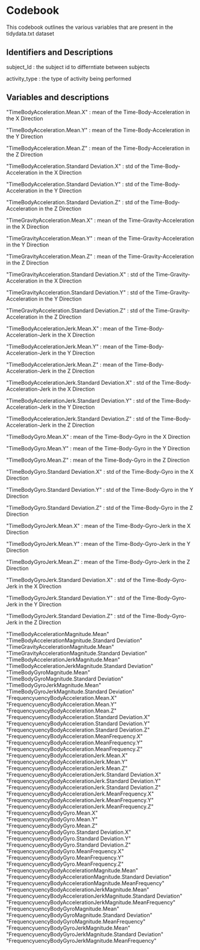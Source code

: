 # Codebook

This codebook outlines the various variables that are present in the tidydata.txt dataset

## Identifiers and Descriptions

subject_Id 		: the subject id to differntiate between subjects

activity_type 	: the type of activity being performed

## Variables and descriptions
<p>
"TimeBodyAcceleration.Mean.X"    						: mean of the Time-Body-Acceleration in the X Direction

"TimeBodyAcceleration.Mean.Y"							: mean of the Time-Body-Acceleration in the Y Direction

"TimeBodyAcceleration.Mean.Z"							: mean of the Time-Body-Acceleration in the Z Direction

"TimeBodyAcceleration.Standard Deviation.X"         	: std of the Time-Body-Acceleration in the X Direction  

"TimeBodyAcceleration.Standard Deviation.Y"   	      	: std of the Time-Body-Acceleration in the Y Direction 

"TimeBodyAcceleration.Standard Deviation.Z"     	    : std of the Time-Body-Acceleration in the Z Direction  

"TimeGravityAcceleration.Mean.X"                    	: mean of the Time-Gravity-Acceleration in the X Direction  

"TimeGravityAcceleration.Mean.Y"                    	: mean of the Time-Gravity-Acceleration in the Y Direction  

"TimeGravityAcceleration.Mean.Z"                    	: mean of the Time-Gravity-Acceleration in the Z Direction

"TimeGravityAcceleration.Standard Deviation.X"      	: std of the Time-Gravity-Acceleration in the X Direction  

"TimeGravityAcceleration.Standard Deviation.Y"      	: std of the Time-Gravity-Acceleration in the Y Direction   

"TimeGravityAcceleration.Standard Deviation.Z"     	 	: std of the Time-Gravity-Acceleration in the Z Direction  

"TimeBodyAccelerationJerk.Mean.X"                   	: mean of the Time-Body-Acceleration-Jerk in the X Direction   

"TimeBodyAccelerationJerk.Mean.Y"                   	: mean of the Time-Body-Acceleration-Jerk in the Y Direction  

"TimeBodyAccelerationJerk.Mean.Z"                   	: mean of the Time-Body-Acceleration-Jerk in the Z Direction   

"TimeBodyAccelerationJerk.Standard Deviation.X"     	: std of the Time-Body-Acceleration-Jerk in the X Direction    

"TimeBodyAccelerationJerk.Standard Deviation.Y"     	: std of the Time-Body-Acceleration-Jerk in the Y Direction  

"TimeBodyAccelerationJerk.Standard Deviation.Z"     	: std of the Time-Body-Acceleration-Jerk in the Z Direction  

"TimeBodyGyro.Mean.X"                               	: mean of the Time-Body-Gyro in the X Direction       

"TimeBodyGyro.Mean.Y"                               	: mean of the Time-Body-Gyro in the Y Direction    

"TimeBodyGyro.Mean.Z"                               	: mean of the Time-Body-Gyro in the Z Direction    

"TimeBodyGyro.Standard Deviation.X"                 	: std of the Time-Body-Gyro in the X Direction   

"TimeBodyGyro.Standard Deviation.Y"                 	: std of the Time-Body-Gyro in the Y Direction     

"TimeBodyGyro.Standard Deviation.Z"                 	: std of the Time-Body-Gyro in the Z Direction       

"TimeBodyGyroJerk.Mean.X"                           	: mean of the Time-Body-Gyro-Jerk in the X Direction    

"TimeBodyGyroJerk.Mean.Y"                           	: mean of the Time-Body-Gyro-Jerk in the Y Direction    

"TimeBodyGyroJerk.Mean.Z"                           	: mean of the Time-Body-Gyro-Jerk in the Z Direction    

"TimeBodyGyroJerk.Standard Deviation.X"             	: std of the Time-Body-Gyro-Jerk in the X Direction     

"TimeBodyGyroJerk.Standard Deviation.Y"             	: std of the Time-Body-Gyro-Jerk in the Y Direction    
          
"TimeBodyGyroJerk.Standard Deviation.Z"             	: std of the Time-Body-Gyro-Jerk in the Z Direction     

"TimeBodyAccelerationMagnitude.Mean"                            
"TimeBodyAccelerationMagnitude.Standard Deviation"              
"TimeGravityAccelerationMagnitude.Mean"                         
"TimeGravityAccelerationMagnitude.Standard Deviation"           
"TimeBodyAccelerationJerkMagnitude.Mean"                        
"TimeBodyAccelerationJerkMagnitude.Standard Deviation"          
"TimeBodyGyroMagnitude.Mean"                                    
"TimeBodyGyroMagnitude.Standard Deviation"                      
"TimeBodyGyroJerkMagnitude.Mean"                                
"TimeBodyGyroJerkMagnitude.Standard Deviation"                  
"FrequencyuencyBodyAcceleration.Mean.X"                         
"FrequencyuencyBodyAcceleration.Mean.Y"                         
"FrequencyuencyBodyAcceleration.Mean.Z"                         
"FrequencyuencyBodyAcceleration.Standard Deviation.X"           
"FrequencyuencyBodyAcceleration.Standard Deviation.Y"           
"FrequencyuencyBodyAcceleration.Standard Deviation.Z"           
"FrequencyuencyBodyAcceleration.MeanFrequency.X"                
"FrequencyuencyBodyAcceleration.MeanFrequency.Y"                
"FrequencyuencyBodyAcceleration.MeanFrequency.Z"                
"FrequencyuencyBodyAccelerationJerk.Mean.X"                     
"FrequencyuencyBodyAccelerationJerk.Mean.Y"                     
"FrequencyuencyBodyAccelerationJerk.Mean.Z"                     
"FrequencyuencyBodyAccelerationJerk.Standard Deviation.X"       
"FrequencyuencyBodyAccelerationJerk.Standard Deviation.Y"       
"FrequencyuencyBodyAccelerationJerk.Standard Deviation.Z"       
"FrequencyuencyBodyAccelerationJerk.MeanFrequency.X"            
"FrequencyuencyBodyAccelerationJerk.MeanFrequency.Y"            
"FrequencyuencyBodyAccelerationJerk.MeanFrequency.Z"            
"FrequencyuencyBodyGyro.Mean.X"                                 
"FrequencyuencyBodyGyro.Mean.Y"                                 
"FrequencyuencyBodyGyro.Mean.Z"                                 
"FrequencyuencyBodyGyro.Standard Deviation.X"                   
"FrequencyuencyBodyGyro.Standard Deviation.Y"                   
"FrequencyuencyBodyGyro.Standard Deviation.Z"                   
"FrequencyuencyBodyGyro.MeanFrequency.X"                        
"FrequencyuencyBodyGyro.MeanFrequency.Y"                        
"FrequencyuencyBodyGyro.MeanFrequency.Z"                        
"FrequencyuencyBodyAccelerationMagnitude.Mean"                  
"FrequencyuencyBodyAccelerationMagnitude.Standard Deviation"    
"FrequencyuencyBodyAccelerationMagnitude.MeanFrequency"         
"FrequencyuencyBodyAccelerationJerkMagnitude.Mean"              
"FrequencyuencyBodyAccelerationJerkMagnitude.Standard Deviation"
"FrequencyuencyBodyAccelerationJerkMagnitude.MeanFrequency"     
"FrequencyuencyBodyGyroMagnitude.Mean"                          
"FrequencyuencyBodyGyroMagnitude.Standard Deviation"            
"FrequencyuencyBodyGyroMagnitude.MeanFrequency"                 
"FrequencyuencyBodyGyroJerkMagnitude.Mean"                      
"FrequencyuencyBodyGyroJerkMagnitude.Standard Deviation"        
"FrequencyuencyBodyGyroJerkMagnitude.MeanFrequency"    
</p>
